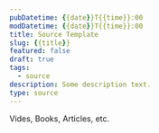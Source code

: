```yaml
---
pubDatetime: {{date}}T{{time}}:00
modDatetime: {{date}}T{{time}}:00
title: Source Template
slug: {{title}}
featured: false
draft: true
tags:
  - source
description: Some description text.
type: source
---
```


Vides, Books, Articles, etc.
